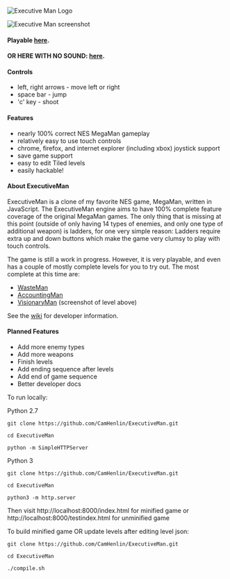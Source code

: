 ![Executive Man Logo](https://raw.githubusercontent.com/CamHenlin/ExecutiveMan/master/images/execmanlogobig.png "executive man logo")

![Executive Man screenshot](https://raw.githubusercontent.com/CamHenlin/ExecutiveMan/master/images/screenshot.png "executive man screenshot")

#### Playable [here](http://henlin.net/ExecutiveMan/).
#### OR HERE WITH NO SOUND: [here](http://henlin.net/ExecutiveMan/?soundoff=true).

#### Controls
- left, right arrows - move left or right
- space bar - jump
- 'c' key - shoot

#### Features
- nearly 100% correct NES MegaMan gameplay
- relatively easy to use touch controls
- chrome, firefox, and internet explorer (including xbox) joystick support
- save game support
- easy to edit Tiled levels
- easily hackable!

#### About ExecutiveMan
ExecutiveMan is a clone of my favorite NES game, MegaMan, written in JavaScript. The ExecutiveMan engine aims to have 100% complete feature coverage of the original MegaMan games. The only thing that is missing at this point (outside of only having 14 types of enemies, and only one type of additional weapon) is ladders, for one very simple reason: Ladders require extra up and down buttons which make the game very clumsy to play with touch controls.

The game is still a work in progress. However, it is very playable, and even has a couple of mostly complete levels for you to try out. The most complete at this time are:
- [WasteMan](http://henlin.net/ExecutiveMan/?level=0)
- [AccountingMan](http://henlin.net/ExecutiveMan/?level=1)
- [VisionaryMan](http://henlin.net/ExecutiveMan/?level=8) (screenshot of level above)

See the [wiki](https://github.com/CamHenlin/ExecutiveMan/wiki) for developer information.

#### Planned Features
- Add more enemy types
- Add more weapons
- Finish levels
- Add ending sequence after levels
- Add end of game sequence
- Better developer docs

To run locally:

Python 2.7
```
git clone https://github.com/CamHenlin/ExecutiveMan.git

cd ExecutiveMan

python -m SimpleHTTPServer
```

Python 3
```
git clone https://github.com/CamHenlin/ExecutiveMan.git

cd ExecutiveMan

python3 -m http.server
```
Then visit http://localhost:8000/index.html for minified game or http://localhost:8000/testindex.html for unminified game

To build minified game OR update levels after editing level json:
```
git clone https://github.com/CamHenlin/ExecutiveMan.git

cd ExecutiveMan

./compile.sh
```


